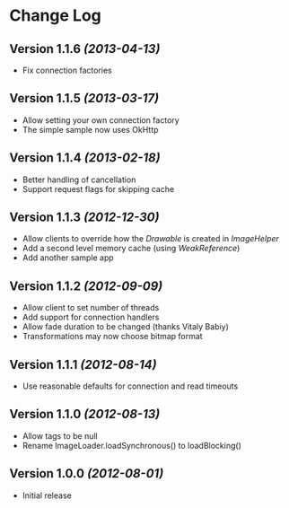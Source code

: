 Change Log
==========

Version 1.1.6 *(2013-04-13)*
----------------------------

* Fix connection factories

Version 1.1.5 *(2013-03-17)*
----------------------------

* Allow setting your own connection factory
* The simple sample now uses OkHttp

Version 1.1.4 *(2013-02-18)*
----------------------------

* Better handling of cancellation
* Support request flags for skipping cache

Version 1.1.3 *(2012-12-30)*
----------------------------

* Allow clients to override how the *Drawable* is created in *ImageHelper*
* Add a second level memory cache (using *WeakReference*)
* Add another sample app

Version 1.1.2 *(2012-09-09)*
----------------------------

* Allow client to set number of threads
* Add support for connection handlers
* Allow fade duration to be changed (thanks Vitaly Babiy)
* Transformations may now choose bitmap format

Version 1.1.1 *(2012-08-14)*
----------------------------

* Use reasonable defaults for connection and read timeouts

Version 1.1.0 *(2012-08-13)*
----------------------------

* Allow tags to be null
* Rename ImageLoader.loadSynchronous() to loadBlocking()

Version 1.0.0 *(2012-08-01)*
----------------------------

* Initial release